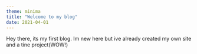 ```yaml
---
theme: minima
title: "Welcome to my blog"
date: 2021-04-01
---
```

Hey there, its my first blog. Im new here but ive already created my own site and a tine project(WOW!)
